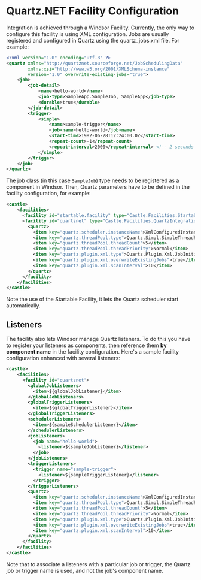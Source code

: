 # Quartz.NET Facility Configuration

Integration is achieved through a Windsor Facility. Currently, the only way to configure this facility is using XML configuration. Jobs are usually registered and configured in Quartz using the quartz_jobs.xml file. For example:

```xml
<?xml version="1.0" encoding="utf-8" ?>
<quartz xmlns="http://quartznet.sourceforge.net/JobSchedulingData"
        xmlns:xsi="http://www.w3.org/2001/XMLSchema-instance"
        version="1.0" overwrite-existing-jobs="true">
    <job>
        <job-detail>
            <name>hello-world</name>
            <job-type>SampleApp.SampleJob, SampleApp</job-type>
            <durable>true</durable>
        </job-detail>
        <trigger>
            <simple>
                <name>sample-trigger</name>
                <job-name>hello-world</job-name>
                <start-time>1982-06-28T12:24:00.0Z</start-time>
                <repeat-count>-1</repeat-count>
                <repeat-interval>2000</repeat-interval> <!-- 2 seconds -->
            </simple>
        </trigger>
    </job>
</quartz>
```

The job class (in this case `SampleJob`) type needs to be registered as a component in Windsor. Then, Quartz parameters have to be defined in the facility configuration, for example:

```xml
<castle>
    <facilities>
      <facility id="startable.facility" type="Castle.Facilities.Startable.StartableFacility, Castle.Windsor"/>
      <facility id="quartznet" type="Castle.Facilities.QuartzIntegration.QuartzFacility, Castle.Facilities.QuartzIntegration">
        <quartz>
          <item key="quartz.scheduler.instanceName">XmlConfiguredInstance</item>
          <item key="quartz.threadPool.type">Quartz.Simpl.SimpleThreadPool, Quartz</item>
          <item key="quartz.threadPool.threadCount">5</item>
          <item key="quartz.threadPool.threadPriority">Normal</item>
          <item key="quartz.plugin.xml.type">Quartz.Plugin.Xml.JobInitializationPlugin, Quartz</item>
          <item key="quartz.plugin.xml.overwriteExistingJobs">true</item>
          <item key="quartz.plugin.xml.scanInterval">10</item>
        </quartz>
      </facility>
    </facilities>
</castle>
```

Note the use of the Startable Facility, it lets the Quartz scheduler start automatically.

## Listeners

The facility also lets Windsor manage Quartz listeners. To do this you have to register your listeners as components, then reference them **by component name** in the facility configuration. Here's a sample facility configuration enhanced with several listeners:

```xml
<castle>
    <facilities>
      <facility id="quartznet">
        <globalJobListeners>
          <item>${globalJobListener}</item>
        </globalJobListeners>
        <globalTriggerListeners>
          <item>${globalTriggerListener}</item>
        </globalTriggerListeners>
        <schedulerListeners>
          <item>${sampleSchedulerListener}</item>
        </schedulerListeners>
        <jobListeners>
          <job name="hello-world">
            <listener>${sampleJobListener}</listener>
          </job>
        </jobListeners>
        <triggerListeners>
          <trigger name="sample-trigger">
            <listener>${sampleTriggerListener}</listener>
          </trigger>
        </triggerListeners>
        <quartz>
          <item key="quartz.scheduler.instanceName">XmlConfiguredInstance</item>
          <item key="quartz.threadPool.type">Quartz.Simpl.SimpleThreadPool, Quartz</item>
          <item key="quartz.threadPool.threadCount">5</item>
          <item key="quartz.threadPool.threadPriority">Normal</item>
          <item key="quartz.plugin.xml.type">Quartz.Plugin.Xml.JobInitializationPlugin, Quartz</item>
          <item key="quartz.plugin.xml.overwriteExistingJobs">true</item>
          <item key="quartz.plugin.xml.scanInterval">10</item>
        </quartz>
      </facility>
    </facilities>
</castle>
```

Note that to associate a listeners with a particular job or trigger, the Quartz job or trigger name is used, and not the job's component name.